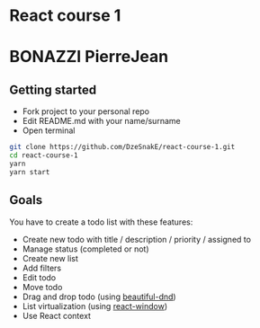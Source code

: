 # React course 1
# BONAZZI PierreJean

## Getting started

- Fork project to your personal repo
- Edit README.md with your name/surname
- Open terminal

```sh
git clone https://github.com/DzeSnakE/react-course-1.git
cd react-course-1
yarn
yarn start
```

## Goals

You have to create a todo list with these features:
- Create new todo with title / description / priority / assigned to
- Manage status (completed or not)
- Create new list
- Add filters
- Edit todo
- Move todo
- Drag and drop todo (using [beautiful-dnd](https://github.com/atlassian/react-beautiful-dnd))
- List virtualization (using [react-window](https://github.com/bvaughn/react-window))
- Use React context
